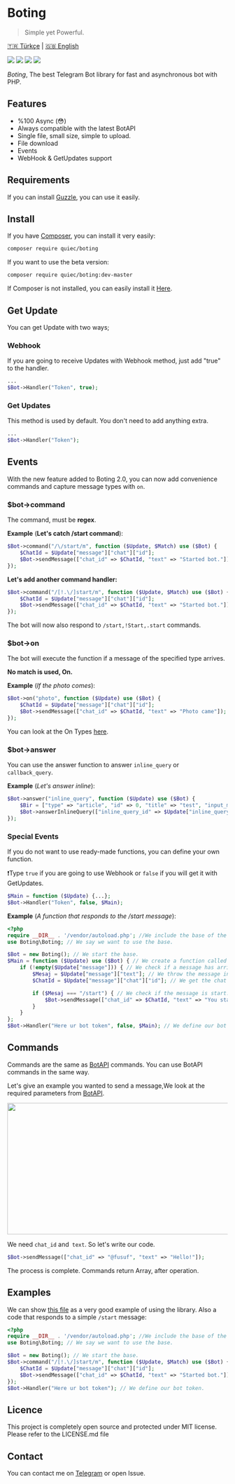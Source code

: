 # Boting
> Simple yet Powerful.

[🇹🇷 Türkçe](https://github.com/Quiec/Boting/blob/master/README-tr.md) | [🇬🇧 English](https://github.com/Quiec/Boting/blob/master/README.md)

![](https://img.shields.io/packagist/dt/quiec/boting) ![](https://img.shields.io/packagist/l/quiec/boting) ![](https://img.shields.io/packagist/php-v/quiec/boting) ![](https://img.shields.io/packagist/v/quiec/boting)


_Boting_, The best Telegram Bot library for fast and asynchronous bot with PHP.

## Features
* %100 Async (😳)
* Always compatible with the latest BotAPI
* Single file, small size, simple to upload.
* File download
* Events
* WebHook & GetUpdates support 
## Requirements
If you can install [Guzzle](http://docs.guzzlephp.org/en/stable/overview.html#requirements), you can use it easily.

## Install
If you have [Composer](https://getcomposer.org/download/), you can install it very easily:

``` sh
composer require quiec/boting
```

If you want to use the beta version:

``` sh
composer require quiec/boting:dev-master
```

If Composer is not installed, you can easily install it [Here](https://getcomposer.org/download/).

## Get Update
You can get Update with two ways;

### Webhook
If you are going to receive Updates with Webhook method, just add "true" to the handler.

```php
...
$Bot->Handler("Token", true);
```
### Get Updates
This method is used by default. You don't need to add anything extra.
```php
...
$Bot->Handler("Token");
```

## Events
With the new feature added to Boting 2.0, you can now add convenience commands and capture message types with `on`.
### $bot->command
The command, must be **regex**.

**Example** (__Let's catch /start command__):

```php
$Bot->command("/\/start/m", function ($Update, $Match) use ($Bot) {
    $ChatId = $Update["message"]["chat"]["id"]; 
    $Bot->sendMessage(["chat_id" => $ChatId, "text" => "Started bot."]);
});
```
**Let's add another command handler:**
```php
$Bot->command("/[!.\/]start/m", function ($Update, $Match) use ($Bot) {
    $ChatId = $Update["message"]["chat"]["id"]; 
    $Bot->sendMessage(["chat_id" => $ChatId, "text" => "Started bot."]);
});
```
The bot will now also respond to `/start,!Start,.start` commands.

### $bot->on
The bot will execute the function if a message of the specified type arrives.

**No match is used, On.**

**Example** (_If the photo comes_):
```php
$Bot->on("photo", function ($Update) use ($Bot) {
    $ChatId = $Update["message"]["chat"]["id"]; 
    $Bot->sendMessage(["chat_id" => $ChatId, "text" => "Photo came"]);
});
```
You can look at the On Types [here](https://core.telegram.org/bots/api#message).

### $bot->answer
You can use the answer function to answer `inline_query` or` callback_query`.

**Example** (_Let's answer inline_):
```php
$Bot->answer("inline_query", function ($Update) use ($Bot) {
    $Bir = ["type" => "article", "id" => 0, "title" => "test", "input_message_content" => ["message_text" => "This bot created by Boting..."]];
    $Bot->answerInlineQuery(["inline_query_id" => $Update["inline_query"]["id"], "results" => json_encode([$Bir])]);    
});
```

### Special Events
If you do not want to use ready-made functions, you can define your own function.

❗️Type `true` if you are going to use Webhook or `false` if you will get it with GetUpdates.
```php
$Main = function ($Update) {...};
$Bot->Handler("Token", false, $Main);
```

**Example** (_A function that responds to the /start message_):
```php
<?php
require __DIR__ . '/vendor/autoload.php'; //We include the base of the bot.
use Boting\Boting; // We say we want to use the base.

$Bot = new Boting(); // We start the base.
$Main = function ($Update) use ($Bot) { // We create a function called Main.
    if (!empty($Update["message"])) { // We check if a message has arrived.
        $Mesaj = $Update["message"]["text"]; // We throw the message into the variable.
        $ChatId = $Update["message"]["chat"]["id"]; // We get the chat id to send messages.

        if ($Mesaj === "/start") { // We check if the message is start.
            $Bot->sendMessage(["chat_id" => $ChatId, "text" => "You started the bot."]); // We use the sendMessage function.
        }
    }
};
$Bot->Handler("Here ur bot token", false, $Main); // We define our bot token and function.
```
## Commands
Commands are the same as [BotAPI](https://core.telegram.org/bots/api) commands. You can use BotAPI commands in the same way.

Let's give an example you wanted to send a message,We look at the required parameters from [BotAPI](https://core.telegram.org/bots/api#sendmessage).

<img src="https://i.hizliresim.com/CVaBQE.png" width=600 height=300>

We need `chat_id` and` text`. So let's write our code.

```php
$Bot->sendMessage(["chat_id" => "@fusuf", "text" => "Hello!"]);
```

The process is complete.
Commands return Array, after operation.

## Examples
We can show [this file](https://github.com/Quiec/Boting/blob/master/example.php) as a very good example of using the library.
Also a code that responds to a simple `/start` message:

```php
<?php
require __DIR__ . '/vendor/autoload.php'; //We include the base of the bot.
use Boting\Boting; // We say we want to use the base.

$Bot = new Boting(); // We start the base.
$Bot->command("/[!.\/]start/m", function ($Update, $Match) use ($Bot) {
    $ChatId = $Update["message"]["chat"]["id"]; 
    $Bot->sendMessage(["chat_id" => $ChatId, "text" => "Started bot."]);
});
$Bot->Handler("Here ur bot token"); // We define our bot token.
```

## Licence
This project is completely open source and protected under MIT license. Please refer to the LICENSE.md file


## Contact
You can contact me on [Telegram](https://t.me/fusuf) or open Issue.
